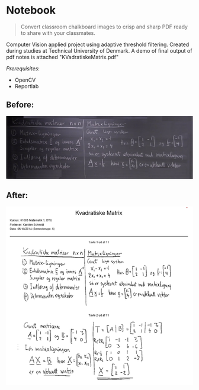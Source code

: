 # Notebook
> Convert classroom chalkboard images to crisp and sharp PDF ready to share with your classmates.

Computer Vision applied project using adaptive threshold filtering.
Created during studies at Technical University of Denmark. A demo of final output of pdf notes is attached "KVadratiskeMatrix.pdf"

_Prerequisites_:
* OpenCV 
* Reportlab

## Before:
![alt text](<Unprocessed_IMG/Kvadratiske Matricer/1.png>)

## After:
![alt text](<Processed_IMG.png>)

